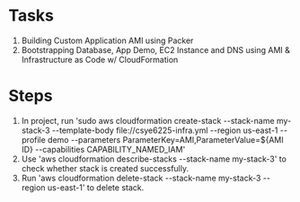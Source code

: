 # Tasks
1. Building Custom Application AMI using Packer
2. Bootstrapping Database, App Demo, EC2 Instance and DNS using AMI & Infrastructure as Code w/ CloudFormation


# Steps
1.  In project, run 'sudo aws cloudformation create-stack \--stack-name my-stack-3 \--template-body file://csye6225-infra.yml \--region us-east-1 \--profile demo \--parameters ParameterKey=AMI,ParameterValue=${AMI ID} --capabilities CAPABILITY_NAMED_IAM'
2.  Use 'aws cloudformation describe-stacks \--stack-name my-stack-3' to check whether stack is created successfully.
3.  Run 'aws cloudformation delete-stack \--stack-name my-stack-3 \--region us-east-1' to delete stack.

